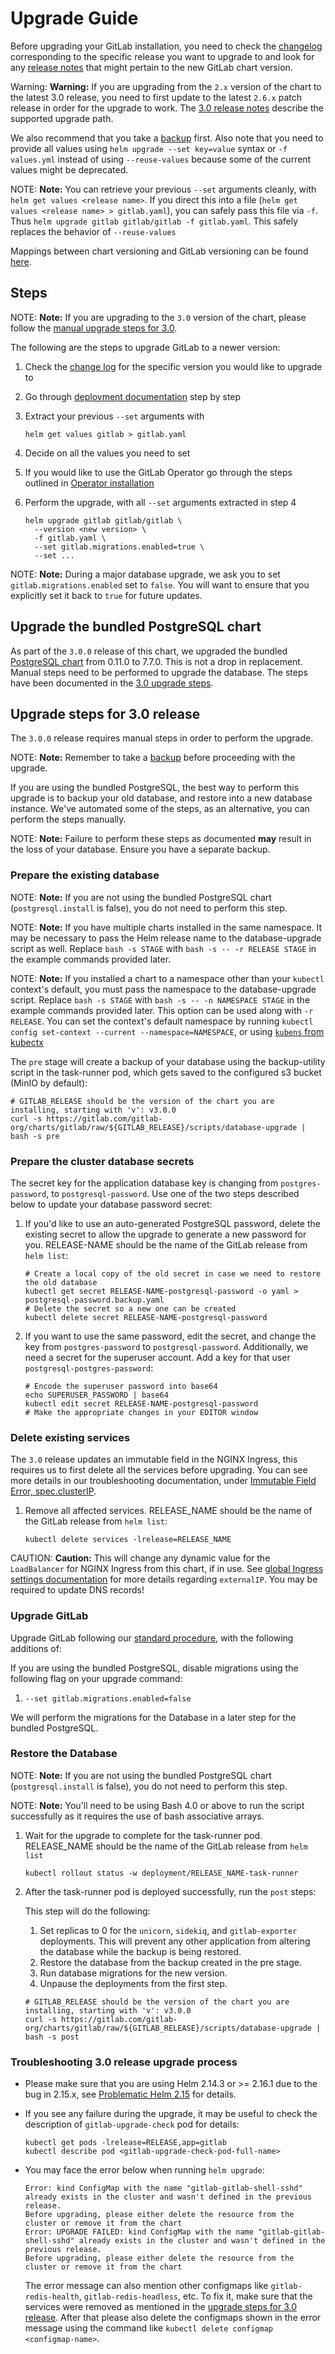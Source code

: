 # Upgrade Guide

Before upgrading your GitLab installation, you need to check the
[changelog](https://gitlab.com/gitlab-org/charts/gitlab/blob/master/CHANGELOG.md)
corresponding to the specific release you want to upgrade to and look for any
[release notes](../releases/index.md) that might pertain to the new GitLab chart
version.

Warning: **Warning:**
If you are upgrading from the `2.x` version of the chart to the latest 3.0 release, you need
to first update to the latest `2.6.x` patch release in order for the upgrade to work.
The [3.0 release notes](../releases/3_0.md) describe the supported upgrade path.

We also recommend that you take a [backup](../backup-restore/index.md) first.
Also note that you need to provide all values using `helm upgrade --set key=value` syntax or `-f values.yml` instead of using `--reuse-values` because some of the current values might be deprecated.

NOTE: **Note:**
You can retrieve your previous `--set` arguments cleanly, with
`helm get values <release name>`. If you direct this into a file
(`helm get values <release name> > gitlab.yaml`), you can safely pass this
file via `-f`. Thus `helm upgrade gitlab gitlab/gitlab -f gitlab.yaml`.
This safely replaces the behavior of `--reuse-values`

Mappings between chart versioning and GitLab versioning can be found [here](../index.md#gitlab-version-mappings).

## Steps

NOTE: **Note:**
If you are upgrading to the `3.0` version of the chart, please follow the [manual upgrade steps for 3.0](#upgrade-steps-for-30-release).

The following are the steps to upgrade GitLab to a newer version:

1. Check the [change log](https://gitlab.com/gitlab-org/charts/gitlab/blob/master/CHANGELOG.md) for the specific version you would like to upgrade to
1. Go through [deployment documentation](./deployment.md) step by step
1. Extract your previous `--set` arguments with

   ```
   helm get values gitlab > gitlab.yaml
   ```

1. Decide on all the values you need to set
1. If you would like to use the GitLab Operator go through the steps outlined in [Operator installation](./operator.md)
1. Perform the upgrade, with all `--set` arguments extracted in step 4

   ```
   helm upgrade gitlab gitlab/gitlab \
     --version <new version> \
     -f gitlab.yaml \
     --set gitlab.migrations.enabled=true \
     --set ...
   ```

NOTE: **Note:**
During a major database upgrade, we ask you to set `gitlab.migrations.enabled` set to `false`. You will want to
ensure that you explicitly set it back to `true` for future updates.

## Upgrade the bundled PostgreSQL chart

As part of the `3.0.0` release of this chart, we upgraded the bundled [PostgreSQL chart](https://github.com/helm/charts/tree/master/stable/postgresql) from 0.11.0 to 7.7.0. This is not a drop in replacement. Manual steps need to be performed to upgrade the database.
The steps have been documented in the [3.0 upgrade steps](#upgrade-steps-for-30-release).

## Upgrade steps for 3.0 release

The `3.0.0` release requires manual steps in order to perform the upgrade.

NOTE: **Note:**
Remember to take a [backup](../backup-restore/index.md) before proceeding with
the upgrade.

If you are using the bundled PostgreSQL, the best way to perform this upgrade is to backup your old database, and restore into a new database instance. We've automated some of the steps, as an alternative, you can perform the steps manually.

NOTE: **Note:**
Failure to perform these steps as documented **may** result in the loss of your database. Ensure you have a separate
backup.

### Prepare the existing database

NOTE: **Note:** If you are not using the bundled PostgreSQL chart (`postgresql.install` is false), you do not need to perform this step.

NOTE: **Note:** If you have multiple charts installed in the same namespace. It may be necessary to pass the Helm release name to the database-upgrade script as well. Replace `bash -s STAGE` with `bash -s -- -r RELEASE STAGE` in the example commands provided later.

NOTE: **Note:** If you installed a chart to a namespace other than your `kubectl` context's default, you must pass the namespace to the database-upgrade script. Replace `bash -s STAGE` with `bash -s -- -n NAMESPACE STAGE` in the example commands provided later. This option can be used along with `-r RELEASE`. You can set the context's default namespace by running `kubectl config set-context --current --namespace=NAMESPACE`, or using [`kubens` from kubectx](https://github.com/ahmetb/kubectx)

 The `pre` stage will create a backup of your database using the backup-utility script in the task-runner pod, which gets saved to the configured s3 bucket (MinIO by default):

 ```shell
 # GITLAB_RELEASE should be the version of the chart you are installing, starting with 'v': v3.0.0
 curl -s https://gitlab.com/gitlab-org/charts/gitlab/raw/${GITLAB_RELEASE}/scripts/database-upgrade | bash -s pre
 ```

### Prepare the cluster database secrets

 The secret key for the application database key is changing from `postgres-password`, to `postgresql-password`. Use one
 of the two steps described below to update your database password secret:

 1. If you'd like to use an auto-generated PostgreSQL password, delete the existing secret to allow the upgrade to generate a new password for you. RELEASE-NAME should be the name of the GitLab release from `helm list`:

    ```shell
    # Create a local copy of the old secret in case we need to restore the old database
    kubectl get secret RELEASE-NAME-postgresql-password -o yaml > postgresql-password.backup.yaml
    # Delete the secret so a new one can be created
    kubectl delete secret RELEASE-NAME-postgresql-password
    ```

 1. If you want to use the same password, edit the secret, and change the key from `postgres-password` to `postgresql-password`. Additionally, we need a secret for the superuser account. Add a key for that user `postgresql-postgres-password`:

    ```shell
    # Encode the superuser password into base64
    echo SUPERUSER_PASSWORD | base64
    kubectl edit secret RELEASE-NAME-postgresql-password
    # Make the appropriate changes in your EDITOR window
    ```

### Delete existing services

The `3.0` release updates an immutable field in the NGINX Ingress, this requires us to first delete all the services
before upgrading. You can see more details in our troubleshooting documentation, under [Immutable Field Error, spec.clusterIP](../troubleshooting/index.md#specclusterip).

1. Remove all affected services. RELEASE_NAME should be the name of the GitLab release from `helm list`:

    ```shell
    kubectl delete services -lrelease=RELEASE_NAME
    ```

CAUTION: **Caution:**
This will change any dynamic value for the `LoadBalancer` for NGINX Ingress from this chart, if in use. See
[global Ingress settings documentation](../charts/globals.md#configure-ingress-settings) for more details regarding
`externalIP`. You may be required to update DNS records!

### Upgrade GitLab

Upgrade GitLab following our [standard procedure](#upgrade-guide), with the following additions of:

If you are using the bundled PostgreSQL, disable migrations using the following flag on your upgrade command:

1. `--set gitlab.migrations.enabled=false`

We will perform the migrations for the Database in a later step for the bundled PostgreSQL.

### Restore the Database

NOTE: **Note:** If you are not using the bundled PostgreSQL chart (`postgresql.install` is false), you do not need to perform this step.

NOTE: **Note:** You'll need to be using Bash 4.0 or above to run the script successfully as it requires the use of bash associative arrays.

1. Wait for the upgrade to complete for the task-runner pod. RELEASE_NAME should be the name of the GitLab release from `helm list`

   ```shell
   kubectl rollout status -w deployment/RELEASE_NAME-task-runner
   ```

1. After the task-runner pod is deployed successfully, run the `post` steps:

   This step will do the following:

   1. Set replicas to 0 for the `unicorn`, `sidekiq`, and `gitlab-exporter` deployments. This will prevent any other application from altering the database while the backup is being restored.
   1. Restore the database from the backup created in the pre stage.
   1. Run database migrations for the new version.
   1. Unpause the deployments from the first step.

   ```shell
   # GITLAB_RELEASE should be the version of the chart you are installing, starting with 'v': v3.0.0
   curl -s https://gitlab.com/gitlab-org/charts/gitlab/raw/${GITLAB_RELEASE}/scripts/database-upgrade | bash -s post
   ```
  
### Troubleshooting 3.0 release upgrade process

- Please make sure that you are using Helm 2.14.3 or >= 2.16.1 due to the bug in 2.15.x,
see [Problematic Helm 2.15](../releases/3_0.md#problematic-helm-215) for details.
- If you see any failure during the upgrade, it may be useful to check the description of `gitlab-upgrade-check` pod for details:

   ```shell
   kubectl get pods -lrelease=RELEASE,app=gitlab
   kubectl describe pod <gitlab-upgrade-check-pod-full-name>
   ```

- You may face the error below when running `helm upgrade`:

   ```
   Error: kind ConfigMap with the name "gitlab-gitlab-shell-sshd" already exists in the cluster and wasn't defined in the previous release.
   Before upgrading, please either delete the resource from the cluster or remove it from the chart
   Error: UPGRADE FAILED: kind ConfigMap with the name "gitlab-gitlab-shell-sshd" already exists in the cluster and wasn't defined in the previous release.
   Before upgrading, please either delete the resource from the cluster or remove it from the chart
   ```

   The error message can also mention other configmaps like `gitlab-redis-health`, `gitlab-redis-headless`, etc.
   To fix it, make sure that the services were removed as mentioned in the [upgrade steps for 3.0 release](#delete-existing-services).
   After that please also delete the configmaps shown in the error message using the command like `kubectl delete configmap <configmap-name>`.
